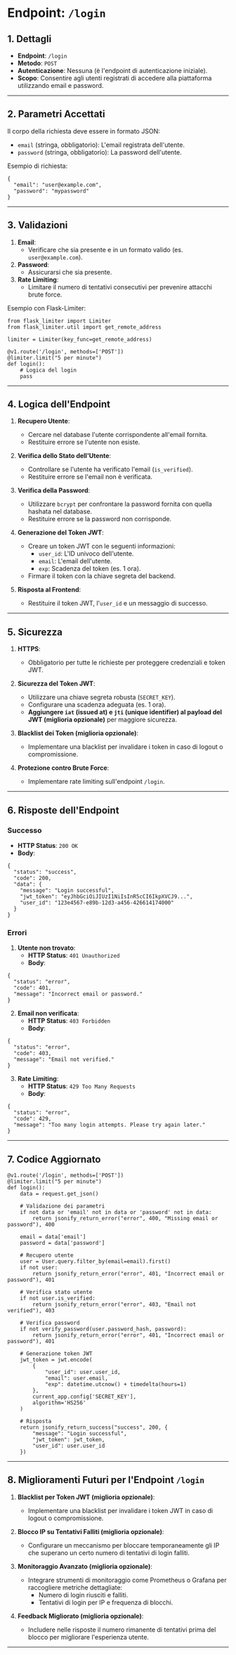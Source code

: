 # Endpoint: `/login`

## 1. Dettagli
- **Endpoint**: `/login`
- **Metodo**: `POST`
- **Autenticazione**: Nessuna (è l'endpoint di autenticazione iniziale).
- **Scopo**: Consentire agli utenti registrati di accedere alla piattaforma utilizzando email e password.

---

## 2. Parametri Accettati
Il corpo della richiesta deve essere in formato JSON:
- `email` (stringa, obbligatorio): L'email registrata dell'utente.
- `password` (stringa, obbligatorio): La password dell'utente.

Esempio di richiesta:
```
{
  "email": "user@example.com",
  "password": "mypassword"
}
```

---

## 3. Validazioni
1. **Email**:
   - Verificare che sia presente e in un formato valido (es. `user@example.com`).
2. **Password**:
   - Assicurarsi che sia presente.
3. **Rate Limiting**:
   - Limitare il numero di tentativi consecutivi per prevenire attacchi brute force.

Esempio con Flask-Limiter:
```
from flask_limiter import Limiter
from flask_limiter.util import get_remote_address

limiter = Limiter(key_func=get_remote_address)

@v1.route('/login', methods=['POST'])
@limiter.limit("5 per minute")
def login():
    # Logica del login
    pass
```

---

## 4. Logica dell'Endpoint
1. **Recupero Utente**:
   - Cercare nel database l'utente corrispondente all'email fornita.
   - Restituire errore se l'utente non esiste.

2. **Verifica dello Stato dell'Utente**:
   - Controllare se l'utente ha verificato l'email (`is_verified`).
   - Restituire errore se l'email non è verificata.

3. **Verifica della Password**:
   - Utilizzare `bcrypt` per confrontare la password fornita con quella hashata nel database.
   - Restituire errore se la password non corrisponde.

4. **Generazione del Token JWT**:
   - Creare un token JWT con le seguenti informazioni:
     - `user_id`: L'ID univoco dell'utente.
     - `email`: L'email dell'utente.
     - `exp`: Scadenza del token (es. 1 ora).
   - Firmare il token con la chiave segreta del backend.

5. **Risposta al Frontend**:
   - Restituire il token JWT, l'`user_id` e un messaggio di successo.

---

## 5. Sicurezza
1. **HTTPS**:
   - Obbligatorio per tutte le richieste per proteggere credenziali e token JWT.

2. **Sicurezza del Token JWT**:
   - Utilizzare una chiave segreta robusta (`SECRET_KEY`).
   - Configurare una scadenza adeguata (es. 1 ora).
   - **Aggiungere `iat` (issued at) e `jti` (unique identifier) al payload del JWT (miglioria opzionale)** per maggiore sicurezza.

3. **Blacklist dei Token (miglioria opzionale)**:
   - Implementare una blacklist per invalidare i token in caso di logout o compromissione.

4. **Protezione contro Brute Force**:
   - Implementare rate limiting sull'endpoint `/login`.

---

## 6. Risposte dell'Endpoint

### Successo
- **HTTP Status**: `200 OK`
- **Body**:
```
{
  "status": "success",
  "code": 200,
  "data": {
    "message": "Login successful",
    "jwt_token": "eyJhbGciOiJIUzI1NiIsInR5cCI6IkpXVCJ9...",
    "user_id": "123e4567-e89b-12d3-a456-426614174000"
  }
}
```

### Errori

1. **Utente non trovato**:
   - **HTTP Status**: `401 Unauthorized`
   - **Body**:
```
{
  "status": "error",
  "code": 401,
  "message": "Incorrect email or password."
}
```

2. **Email non verificata**:
   - **HTTP Status**: `403 Forbidden`
   - **Body**:
```
{
  "status": "error",
  "code": 403,
  "message": "Email not verified."
}
```

3. **Rate Limiting**:
   - **HTTP Status**: `429 Too Many Requests`
   - **Body**:
```
{
  "status": "error",
  "code": 429,
  "message": "Too many login attempts. Please try again later."
}
```

---

## 7. Codice Aggiornato

```
@v1.route('/login', methods=['POST'])
@limiter.limit("5 per minute")
def login():
    data = request.get_json()

    # Validazione dei parametri
    if not data or 'email' not in data or 'password' not in data:
        return jsonify_return_error("error", 400, "Missing email or password"), 400

    email = data['email']
    password = data['password']

    # Recupero utente
    user = User.query.filter_by(email=email).first()
    if not user:
        return jsonify_return_error("error", 401, "Incorrect email or password"), 401

    # Verifica stato utente
    if not user.is_verified:
        return jsonify_return_error("error", 403, "Email not verified"), 403

    # Verifica password
    if not verify_password(user.password_hash, password):
        return jsonify_return_error("error", 401, "Incorrect email or password"), 401

    # Generazione token JWT
    jwt_token = jwt.encode(
        {
            "user_id": user.user_id,
            "email": user.email,
            "exp": datetime.utcnow() + timedelta(hours=1)
        },
        current_app.config['SECRET_KEY'],
        algorithm='HS256'
    )

    # Risposta
    return jsonify_return_success("success", 200, {
        "message": "Login successful",
        "jwt_token": jwt_token,
        "user_id": user.user_id
    })
```

---

## 8. Miglioramenti Futuri per l'Endpoint `/login`

1. **Blacklist per Token JWT (miglioria opzionale)**:
   - Implementare una blacklist per invalidare i token JWT in caso di logout o compromissione.

2. **Blocco IP su Tentativi Falliti (miglioria opzionale)**:
   - Configurare un meccanismo per bloccare temporaneamente gli IP che superano un certo numero di tentativi di login falliti.

3. **Monitoraggio Avanzato (miglioria opzionale)**:
   - Integrare strumenti di monitoraggio come Prometheus o Grafana per raccogliere metriche dettagliate:
     - Numero di login riusciti e falliti.
     - Tentativi di login per IP e frequenza di blocchi.

4. **Feedback Migliorato (miglioria opzionale)**:
   - Includere nelle risposte il numero rimanente di tentativi prima del blocco per migliorare l'esperienza utente.

---

